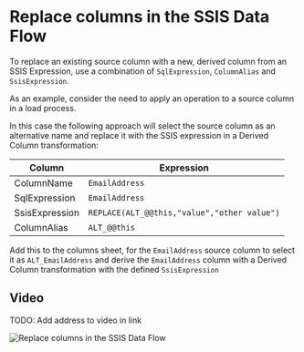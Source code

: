 # Replace columns in the SSIS Data Flow

To replace an existing source column with a new, derived column from an SSIS Expression, use a combination of `SqlExpression`, `ColumnAlias` and `SsisExpression`.

As an example, consider the need to apply an operation to a source column in a load process.

In this case the following approach will select the source column as an alternative name and replace it with the SSIS expression in a Derived Column transformation:

|Column           |Expression                                    |
|---              |---                                           |
|ColumnName       |`EmailAddress`                                |
|SqlExpression    |`EmailAddress`                                |
|SsisExpression   |`REPLACE(ALT_@@this,"value","other value")`   |
|ColumnAlias      |`ALT_@@this`                                  |

Add this to the columns sheet, for the `EmailAddress` source column to select it as `ALT_EmailAddress` and derive the `EmailAddress` column with a Derived Column transformation with the defined `SsisExpression`

## Video

TODO: Add address to video in link

![Replace columns in the SSIS Data Flow](https://www.youtube.com/watch?v=<TBA>?rel=0&autoplay=0)
